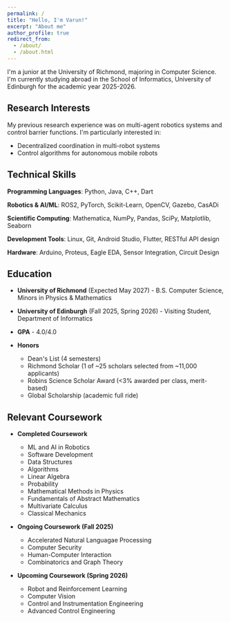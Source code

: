 ```yaml
---
permalink: /
title: "Hello, I'm Varun!"
excerpt: "About me"
author_profile: true
redirect_from:
  - /about/
  - /about.html
---
```


I'm a junior at the University of Richmond, majoring in Computer Science. I'm currently studying abroad in the School of Informatics, University of Edinburgh for the academic year 2025-2026.

## Research Interests

My previous research experience was on multi-agent robotics systems and control barrier functions. I'm particularly interested in:

- Decentralized coordination in multi-robot systems
- Control algorithms for autonomous mobile robots

## Technical Skills

**Programming Languages**: Python, Java, C++, Dart

**Robotics & AI/ML**: ROS2, PyTorch, Scikit-Learn, OpenCV, Gazebo, CasADi

**Scientific Computing**: Mathematica, NumPy, Pandas, SciPy, Matplotlib, Seaborn

**Development Tools**: Linux, Git, Android Studio, Flutter, RESTful API design

**Hardware**: Arduino, Proteus, Eagle EDA, Sensor Integration, Circuit Design

## Education

- **University of Richmond** (Expected May 2027) - B.S. Computer Science, Minors in Physics & Mathematics
- **University of Edinburgh** (Fall 2025, Spring 2026) - Visiting Student, Department of Informatics
- **GPA** - 4.0/4.0
- **Honors**

  - Dean's List (4 semesters)
  - Richmond Scholar (1 of ~25 scholars selected from ~11,000 applicants)
  - Robins Science Scholar Award (<3% awarded per class, merit-based)
  - Global Scholarship (academic full ride)

## Relevant Coursework

- **Completed Coursework**

  - ML and AI in Robotics
  - Software Development
  - Data Structures
  - Algorithms
  - Linear Algebra
  - Probability
  - Mathematical Methods in Physics
  - Fundamentals of Abstract Mathematics
  - Multivariate Calculus
  - Classical Mechanics

- **Ongoing Coursework (Fall 2025)**

  - Accelerated Natural Languagae Processing
  - Computer Security
  - Human-Computer Interaction
  - Combinatorics and Graph Theory

- **Upcoming Coursework (Spring 2026)**

  - Robot and Reinforcement Learning
  - Computer Vision
  - Control and Instrumentation Engineering
  - Advanced Control Engineering
